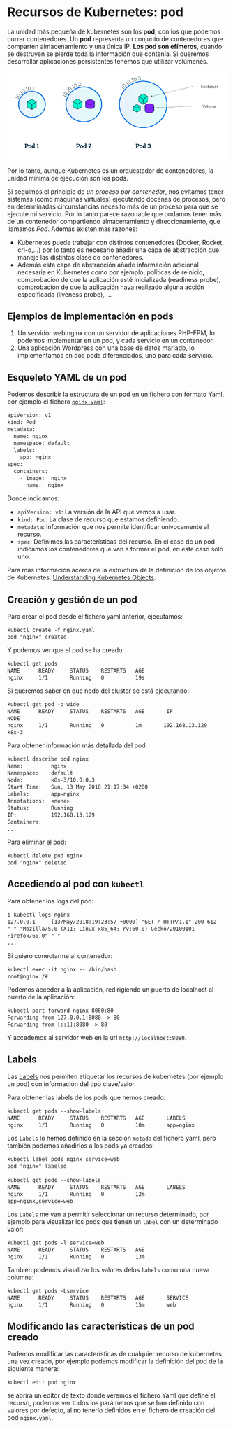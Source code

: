# Recursos de Kubernetes: pod

La unidad más pequeña de kubernetes son los **pod**, con los que podemos correr contenedores. Un **pod** representa un conjunto de contenedores que comparten almacenamiento y una única IP. **Los pod son efímeros**, cuando se destruyen se pierde toda la información que contenía. Si queremos desarrollar aplicaciones persistentes tenemos que utilizar volúmenes.

![pod](img/pod.png)

Por lo tanto, aunque Kubernetes es un orquestador de contenedores, la unidad mínima de ejecución son los pods. 

Si seguimos el principio de *un proceso por contenedor*, nos evitamos tener sistemas (como máquinas virtuales) ejecutando docenas de procesos, pero en determinadas circunstancias necesito más de un proceso para que se ejecute mi servicio. Por lo tanto parece razonable que podamos tener más de un contenedor compartiendo almacenamiento y direccionamiento, que llamamos *Pod*. Además existen mas razones:

* Kubernetes puede trabajar con distintos contenedores (Docker, Rocket, cri-o,...) por lo tanto es necesario añadir una capa de abstracción que maneje las distintas clase de contenedores.
* Además esta capa de abstracción añade información adicional necesaria en Kubernetes como por ejemplo, políticas de reinicio, comprobación de que la aplicación esté inicializada (readiness probe), comprobación de que la aplicación haya realizado alguna acción especificada (liveness probe), ...

## Ejemplos de implementación en pods

1. Un servidor web nginx con un servidor de aplicaciones PHP-FPM, lo podemos implementar en un pod, y cada servicio en un contenedor. 
2. Una aplicación Wordpress con una base de datos mariadb, lo implementamos en dos pods diferenciados, uno para cada servicio.

## Esqueleto YAML de un pod

Podemos describir la estructura de un pod en un fichero con formato Yaml, por ejemplo el fichero [`nginx.yaml`](ejemplos/nginx/nginx.yaml):

    apiVersion: v1
    kind: Pod
    metadata:
      name: nginx
      namespace: default
      labels:
        app: nginx
    spec:
      containers:
        - image:  nginx
          name:  nginx

Donde indicamos:

* `apiVersion: v1`: La versión de la API que vamos a usar.
* `kind: Pod`: La clase de recurso que estamos definiendo.
* `metadata`: Información que nos permite identificar unívocamente al recurso.
* `spec`: Definimos las características del recurso. En el caso de un pod indicamos los contenedores que van a formar el pod, en este caso sólo uno.

Para más información acerca de la estructura de la definición de los objetos de Kubernetes: [Understanding Kubernetes Objects](https://kubernetes.io/docs/concepts/overview/working-with-objects/kubernetes-objects/).

## Creación y gestión de un pod

Para crear el pod desde el fichero yaml anterior, ejecutamos:

    kubectl create -f nginx.yaml
    pod "nginx" created

Y podemos ver que el pod se ha creado:

    kubectl get pods
    NAME      READY     STATUS    RESTARTS   AGE
    nginx     1/1       Running   0          19s

Si queremos saber en que nodo del cluster se está ejecutando:

    kubectl get pod -o wide
    NAME      READY     STATUS    RESTARTS   AGE       IP                   NODE
    nginx     1/1       Running   0          1m       192.168.13.129    k8s-3


Para obtener información más detallada del pod:

    kubectl describe pod nginx
    Name:         nginx
    Namespace:    default
    Node:         k8s-3/10.0.0.3
    Start Time:   Sun, 13 May 2018 21:17:34 +0200
    Labels:       app=nginx
    Annotations:  <none>
    Status:       Running
    IP:           192.168.13.129
    Containers:
    ...

Para eliminar el pod:

    kubectl delete pod nginx
    pod "nginx" deleted


## Accediendo al pod con `kubectl`

Para obtener los logs del pod:

    $ kubectl logs nginx
    127.0.0.1 - - [13/May/2018:19:23:57 +0000] "GET / HTTP/1.1" 200 612     "-" "Mozilla/5.0 (X11; Linux x86_64; rv:60.0) Gecko/20100101    Firefox/60.0" "-"
    ...

Si quiero conectarme al contenedor:

    kubectl exec -it nginx -- /bin/bash
    root@nginx:/# 

Podemos acceder a la aplicación, redirigiendo un puerto de localhost al puerto de la aplicación:

    kubectl port-forward nginx 8080:80
    Forwarding from 127.0.0.1:8080 -> 80
    Forwarding from [::1]:8080 -> 80

Y accedemos al servidor web en la url `http://localhost:8080`.

## Labels

Las [Labels](https://kubernetes.io/docs/concepts/overview/working-with-objects/labels/) nos permiten etiquetar los recursos de kubernetes (por ejemplo un pod) con información del tipo clave/valor.

Para obtener las labels de los pods que hemos creado:

    kubectl get pods --show-labels
    NAME      READY     STATUS    RESTARTS   AGE       LABELS
    nginx     1/1       Running   0          10m       app=nginx

Los `Labels` lo hemos definido en la sección `metada` del fichero yaml, pero también podemos añadirlos a los pods ya creados:

    kubectl label pods nginx service=web
    pod "nginx" labeled

    kubectl get pods --show-labels
    NAME      READY     STATUS    RESTARTS   AGE       LABELS
    nginx     1/1       Running   0          12m       app=nginx,service=web

Los `Labels` me van a permitir seleccionar un recurso determinado, por ejemplo para visualizar los pods que tienen un `label` con un determinado valor:

    kubectl get pods -l service=web
    NAME      READY     STATUS    RESTARTS   AGE
    nginx     1/1       Running   0          13m

También podemos visualizar los valores delos `labels` como una nueva columna:

    kubectl get pods -Lservice
    NAME      READY     STATUS    RESTARTS   AGE       SERVICE
    nginx     1/1       Running   0          15m       web

## Modificando las características de un pod creado

Podemos modificar las características de cualquier recurso de kubernetes una vez creado, por ejemplo podemos modificar la definición del pod de la siguiente manera:

    kubectl edit pod nginx

se abrirá un editor de texto donde veremos el fichero Yaml que define el recurso, podemos ver todos los parámetros que se han definido con valores por defecto, al no tenerlo definidos en el fichero de creación del pod `nginx.yaml`.